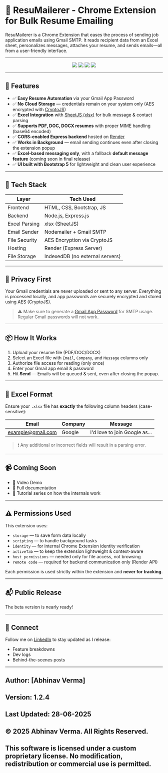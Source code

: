 # 📧 ResuMailerer - Chrome Extension for Bulk Resume Emailing

ResuMailerer is a Chrome Extension that eases the process of sending job application emails using Gmail SMTP. It reads recipient data from an Excel sheet, personalizes messages, attaches your resume, and sends emails—all from a user-friendly interface.

---

<p align="center">
  <img src="https://img.shields.io/badge/status-active-brightgreen?style=for-the-badge" />
  <img src="https://img.shields.io/badge/build-passing-success?style=for-the-badge" />
  <img src="https://img.shields.io/badge/license-Proprietary-red?style=for-the-badge" />
  <img src="https://img.shields.io/badge/made%20by-Abhinav%20Verma-blueviolet?style=for-the-badge" />
</p>

---

## 🚀 Features

- ✅ **Easy Resume Automation** via your Gmail App Password
- ✅ **No Cloud Storage** — credentials remain on your system only (AES encrypted with [CryptoJS](https://github.com/brix/crypto-js))
- ✅ **Excel Integration** with [SheetJS (xlsx)](https://github.com/SheetJS/sheetjs) for bulk message & contact parsing
- ✅ **Supports PDF, DOC, DOCX resumes** with proper MIME handling (base64 encoded)
- ✅ **CORS-enabled Express backend** hosted on [Render](https://render.com/)
- ✅ **Works in Background** — email sending continues even after closing the extension popup
- ✅ **Excel-based messaging only**, with a fallback **default message feature** (coming soon in final release)
- ✅ **UI built with Bootstrap 5** for lightweight and clean user experience

---
## 🧰 Tech Stack

| Layer           | Tech Used                        |
|----------------|----------------------------------|
| Frontend       | HTML, CSS, Bootstrap, JS         |
| Backend        | Node.js, Express.js              |
| Excel Parsing  | xlsx (SheetJS)                   |
| Email Sender   | Nodemailer + Gmail SMTP          |
| File Security  | AES Encryption via CryptoJS      |
| Hosting        | Render (Express Server)          |
| File Storage   | IndexedDB (no external servers)  |

---

## 🔐 Privacy First

Your Gmail credentials are never uploaded or sent to any server. Everything is processed locally, and app passwords are securely encrypted and stored using AES (CryptoJS).

> ⚠️ Make sure to generate a [Gmail App Password](https://support.google.com/accounts/answer/185833?hl=en) for SMTP usage. Regular Gmail passwords will not work.

---

## 📦 How It Works

1. Upload your resume file (PDF/DOC/DOCX)
2. Select an Excel file with `Email`, `Company`, and `Message` columns only
3. Authorize file access for reading (only once)
4. Enter your Gmail app email & password
5. Hit **Send** — Emails will be queued & sent, even after closing the popup.

---

## 📁 Excel Format

Ensure your `.xlsx` file has **exactly** the following column headers (case-sensitive):

| Email           | Company       | Message               |
|----------------|----------------|------------------------|
| example@gmail.com | Google       | I'd love to join Google as... |

> ❗ Any additional or incorrect fields will result in a parsing error.

---

## 📹 Coming Soon

- 🎥 Video Demo
- 📑 Full documentation
- 🧠 Tutorial series on how the internals work

---

## ⚠️ Permissions Used

This extension uses:

- `storage` — to save form data locally
- `scripting` — to handle background tasks
- `identity` — for internal Chrome Extension identity verification
- `activeTab` — to keep the extension lightweight & context-aware
- `host_permissions` — needed only for file access, not browsing
- `remote code` — required for backend communication only (Render API)

Each permission is used strictly within the extension and **never for tracking**.

---

## 📬 Public Release

The beta version is nearly ready! 

---

## 🔗 Connect

Follow me on [LinkedIn](https://www.linkedin.com/in/abhinavverma658/) to stay updated as I release:

- Feature breakdowns
- Dev logs
- Behind-the-scenes posts

---

## Author: [Abhinav Verma]

## Version: 1.2.4

## Last Updated: 28-06-2025

## © 2025 Abhinav Verma. All Rights Reserved.

## This software is licensed under a custom proprietary license. No modification, redistribution or commercial use is permitted.
